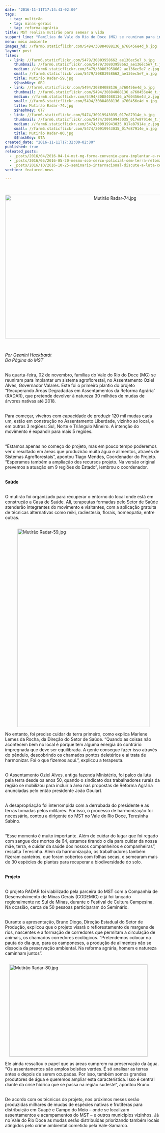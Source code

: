```yaml
---
date: "2016-11-11T17:14:43-02:00"
tags:
  - tag: multirão
  - tag: minas-gerais
  - tag: reforma-agrária
title: MST realiza mutirão para semear a vida
support_line: "Famílias do Vale do Rio do Doce (MG) se reuniram para implantar um sistema agroflorestal, no Assentamento Oziel Alves"
menu: meio ambiente
images_hd: //farm6.staticflickr.com/5494/30884088136_a760456e4d_b.jpg
layout: post
files:
  - link: //farm6.staticflickr.com/5479/30803958662_ae136ec5e7_b.jpg
    thumbnail: //farm6.staticflickr.com/5479/30803958662_ae136ec5e7_t.jpg
    medium: //farm6.staticflickr.com/5479/30803958662_ae136ec5e7_z.jpg
    small: //farm6.staticflickr.com/5479/30803958662_ae136ec5e7_n.jpg
    title: Mutirão Radar-59.jpg
    $$hashKey: 0RJ
  - link: //farm6.staticflickr.com/5494/30884088136_a760456e4d_b.jpg
    thumbnail: //farm6.staticflickr.com/5494/30884088136_a760456e4d_t.jpg
    medium: //farm6.staticflickr.com/5494/30884088136_a760456e4d_z.jpg
    small: //farm6.staticflickr.com/5494/30884088136_a760456e4d_n.jpg
    title: Mutirão Radar-74.jpg
    $$hashKey: 0T7
  - link: //farm6.staticflickr.com/5474/30919943035_017e87914e_b.jpg
    thumbnail: //farm6.staticflickr.com/5474/30919943035_017e87914e_t.jpg
    medium: //farm6.staticflickr.com/5474/30919943035_017e87914e_z.jpg
    small: //farm6.staticflickr.com/5474/30919943035_017e87914e_n.jpg
    title: Mutirão Radar-80.jpg
    $$hashKey: 0TA
created_date: "2016-11-11T17:32:00-02:00"
published: true
releated_posts:
  - _posts/2016/04/2016-04-14-mst-mg-forma-convenio-para-implantar-e-recuperar-infraestrutura-em-assentamentos.md
  - _posts/2016/05/2016-05-20-mesmo-sob-cerco-policial-sem-terra-retomam-a-sede-de-ariadnopolis.md
  - _posts/2016/10/2016-10-25-seminario-internacional-discute-a-luta-contra-os-agrotoxicos.md
section: featured-news

---
```

<p>&nbsp;</p>

<p style="text-align:center"><img alt="Mutirão Radar-74.jpg" height="467" src="//farm6.staticflickr.com/5494/30884088136_a760456e4d_b.jpg" width="700" /></p>

<p>&nbsp;</p>

<p><em>Por Geanini Hackbardt<br />
Da P&aacute;gina do MST&nbsp;</em></p>

<p><br />
Na quarta-feira, 02 de novembro, fam&iacute;lias do Vale do Rio do Doce (MG) se reuniram para implantar um sistema agroflorestal, no Assentamento Oziel Alves, Governador Valares. Este foi o primeiro plantio do projeto &ldquo;Recuperando &Aacute;reas Degradadas em Assentamentos da Reforma Agr&aacute;ria&rdquo; (RADAR), que pretende devolver &agrave; natureza 30 milh&otilde;es de mudas de &aacute;rvores nativas at&eacute; 2018.&nbsp;</p>

<p><br />
Para come&ccedil;ar, viveiros com capacidade de produzir 120 mil mudas cada um, est&atilde;o em constru&ccedil;&atilde;o no Assentamento Liberdade, vizinho ao local, e em outras 3 regi&otilde;es: Sul, Norte e Tri&acirc;ngulo Mineiro. A inten&ccedil;&atilde;o do movimento &eacute; expandir para mais 5 regi&otilde;es.&nbsp;</p>

<p><br />
&ldquo;Estamos apenas no come&ccedil;o do projeto, mas em pouco tempo poderemos ver o resultado em &aacute;reas que produzir&atilde;o muita &aacute;gua e alimentos, atrav&eacute;s de Sistemas Agroflorestais&rdquo;, apontou Tiago Mendes, Coordenador do Projeto. &ldquo;Esperamos tamb&eacute;m a amplia&ccedil;&atilde;o dos recursos projeto. Na vers&atilde;o original prevemos a atua&ccedil;&atilde;o em 9 regi&otilde;es do Estado&rdquo;, lembrou o coordenador.&nbsp;</p>

<p><br />
<strong>Sa&uacute;de</strong></p>

<p><br />
O mutir&atilde;o foi organizado para recuperar o entorno do local onde est&aacute; em constru&ccedil;&atilde;o a Casa de Sa&uacute;de. Ali, terapeutas formadas pelo Setor de Sa&uacute;de atender&atilde;o integrantes do movimento e visitantes, com a aplica&ccedil;&atilde;o gratuita de t&eacute;cnicas alternativas como reiki, radiestesia, florais, homeopatia, entre outras.&nbsp;</p>

<figure class="image" style="float:left"><img alt="Mutirão Radar-59.jpg" height="645" src="//farm6.staticflickr.com/5479/30803958662_ae136ec5e7_b.jpg" width="430" />
<figcaption></figcaption>
</figure>

<p><br />
No entanto, foi preciso cuidar da terra primeiro, como explica Marlene Lemes da Rocha, da Dire&ccedil;&atilde;o do Setor de Sa&uacute;de. &ldquo;Quando as coisas n&atilde;o acontecem bem no local &eacute; porque tem alguma energia do contr&aacute;rio impregnada que deve ser equilibrada. A gente consegue fazer isso atrav&eacute;s do p&ecirc;ndulo, descobrindo os chamados pontos delet&eacute;rios e a&iacute; trata de harmonizar. Foi o que fizemos aqui.&rdquo;, explicou a terapeuta.&nbsp;</p>

<p><br />
O Assentamento Oziel Alves, antiga fazenda Minist&eacute;rio, foi palco da luta pela terra desde os anos 50, quando o sindicato dos trabalhadores rurais da regi&atilde;o se mobilizou para incluir a &aacute;rea nas propostas de Reforma Agr&aacute;ria anunciadas pelo ent&atilde;o presidente Jo&atilde;o Goulart.&nbsp;</p>

<p><br />
A desapropria&ccedil;&atilde;o foi interrompida com a derrubada do presidente e as terras tomadas pelos militares. Por isso, o processo de harmoniza&ccedil;&atilde;o foi necess&aacute;rio, contou a dirigente do MST no Vale do Rio Doce, Teresinha Sabino.</p>

<p><br />
&ldquo;Esse momento &eacute; muito importante. Al&eacute;m de cuidar do lugar que foi regado com sangue dos mortos de 64, estamos tirando o dia para cuidar da nossa m&atilde;e, terra, e cuidar da sa&uacute;de dos nossos companheiros e companheiras&rdquo;, ressalta Teresinha. Al&eacute;m da harmoniza&ccedil;&atilde;o, os trabalhadores tamb&eacute;m fizeram canteiros, que foram cobertos com folhas secas, e semearam mais de 30 esp&eacute;cies de plantas para recuperar a biodiversidade do solo.</p>

<p><br />
<strong>Projeto</strong></p>

<p><br />
O projeto RADAR foi viabilizado pela parceira do MST com a Companhia de Desenvolvimento de Minas Gerais (CODEMIG) e j&aacute; foi lan&ccedil;ado regionalmente no Sul de Minas, durante o Festival de Cultura Campesina. Na ocasi&atilde;o, cerca de 50 pessoas participaram do Semin&aacute;rio.&nbsp;</p>

<p><br />
Durante a apresenta&ccedil;&atilde;o, Bruno Diogo, Dire&ccedil;&atilde;o Estadual do Setor de Produ&ccedil;&atilde;o, explicou que o projeto visar&aacute; o reflorestamento de margens de rios, nascentes e a forma&ccedil;&atilde;o de corredores que permitam a circula&ccedil;&atilde;o de animais, os chamados corredores ecol&oacute;gicos. &ldquo;Pretendemos colocar na pauta do dia que, para os camponeses, a produ&ccedil;&atilde;o de alimentos n&atilde;o se dissocia da preserva&ccedil;&atilde;o ambiental. Na reforma agr&aacute;ria, homem e natureza caminham juntos&rdquo;.</p>

<figure class="image" style="float:right"><img alt="Mutirão Radar-80.jpg" height="300" src="//farm6.staticflickr.com/5474/30919943035_017e87914e_b.jpg" width="450" />
<figcaption></figcaption>
</figure>

<p><br />
Ele ainda ressaltou o papel que as &aacute;reas cumprem na preserva&ccedil;&atilde;o da &aacute;gua. &ldquo;Os assentamentos s&atilde;o amplos bols&otilde;es verdes. &Eacute; s&oacute; analisar as terras antes e depois de serem ocupadas. Por isso, tamb&eacute;m somos grandes produtores de &aacute;gua e queremos ampliar esta caracter&iacute;stica. Isso &eacute; central diante da crise h&iacute;drica que se passa na regi&atilde;o sudeste&rdquo;, apontou Bruno.</p>

<p><br />
De acordo com os t&eacute;cnicos do projeto, nos pr&oacute;ximos meses ser&atilde;o produzidas milhares de mudas de esp&eacute;cies nativas e frut&iacute;feras para distribui&ccedil;&atilde;o em Guap&eacute; e Campo do Meio &ndash; onde se localizam assentamentos e acampamentos do MST &ndash; e outros munic&iacute;pios vizinhos. J&aacute; no Vale do Rio Doce as mudas ser&atilde;o distribu&iacute;das priorizando tamb&eacute;m locais atingidos pelo crime ambiental cometido pela Vale-Samarco.</p>
